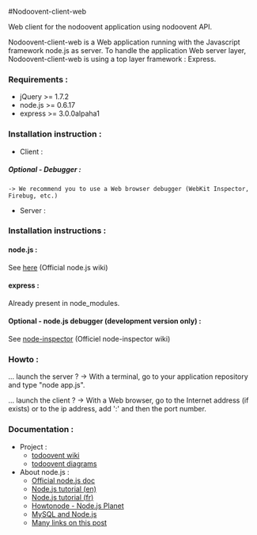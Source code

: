#Nodoovent-client-web

Web client for the nodoovent application using nodoovent API. 

Nodoovent-client-web is a Web application running with the Javascript framework node.js as server.
To handle the application Web server layer, Nodoovent-client-web is using a top layer framework : Express.

### Requirements :

* jQuery >= 1.7.2
* node.js >= 0.6.17
* express >= 3.0.0alpaha1

### Installation instruction :

* Client : 

##### Optional - Debugger :

	-> We recommend you to use a Web browser debugger (WebKit Inspector, Firebug, etc.)

* Server :

### Installation instructions :

#### node.js :

See [here](https://github.com/joyent/node/wiki/Installation) (Official node.js wiki)

#### express :

Already present in node_modules.

#### Optional - node.js debugger (development version only) :

See [node-inspector](https://github.com/dannycoates/node-inspector/wiki/Getting-Started---from-scratch) (Officiel node-inspector wiki)

### Howto :

... launch the server ?
-> With a terminal, go to your application repository and type "node app.js".

... launch the client ?
-> With a Web browser, go to the Internet address (if exists) or to the ip address, add ':' and then the port number.

### Documentation :

* Project : 
	* [todoovent wiki](https://github.com/g4llic4/nodoovent/wiki)
	* [todoovent diagrams](http://simon-renoult.com/todoovent/)
* About node.js : 
	* [Official node.js doc](http://nodejs.org/api/)
	* [Node.js tutorial (en) ](http://www.nodebeginner.org/)
	* [Node.js tutorial (fr) ](http://nodejs.developpez.com/tutoriels/javascript/node-js-livre-debutant/)
	* [Howtonode - Node.js Planet](http://howtonode.org/)
	* [MySQL and Node.js](http://www.giantflyingsaucer.com/blog/?p=2596)
	* [Many links on this post](http://stackoverflow.com/a/5511507)